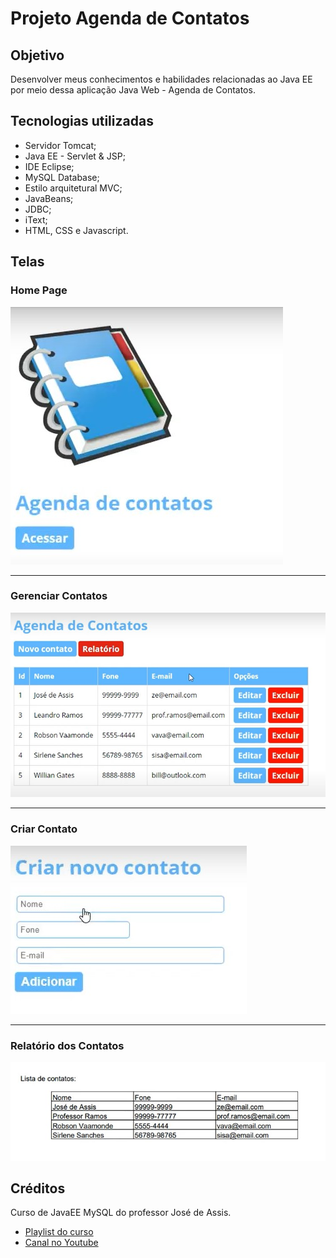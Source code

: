 # Projeto Agenda de Contatos

## Objetivo

Desenvolver meus conhecimentos e habilidades relacionadas ao Java EE por meio dessa aplicação Java Web - Agenda de Contatos.

## Tecnologias utilizadas

- Servidor Tomcat;
- Java EE - Servlet & JSP;
- IDE Eclipse;
- MySQL Database;
- Estilo arquitetural MVC;
- JavaBeans;
- JDBC;
- iText;
- HTML, CSS e Javascript.

## Telas

### Home Page

![Home Page](./midia/HomePage.jpg)

---

### Gerenciar Contatos

![Gerenciador dos Contatos](./midia/GerenciarContatos.jpg)

---

### Criar Contato

![Criação de um novo contato](./midia/CriarContatos.jpg)

---

### Relatório dos Contatos

![Relatório](./midia/RelatorioContatos.jpg)

## Créditos

Curso de JavaEE MySQL do professor José de Assis.

- [Playlist do curso](https://youtube.com/playlist?list=PLbEOwbQR9lqz9AnwhrrOLz9cz1-TxoiUg)
- [Canal no Youtube](https://www.youtube.com/c/RoboticapraticaBr)
